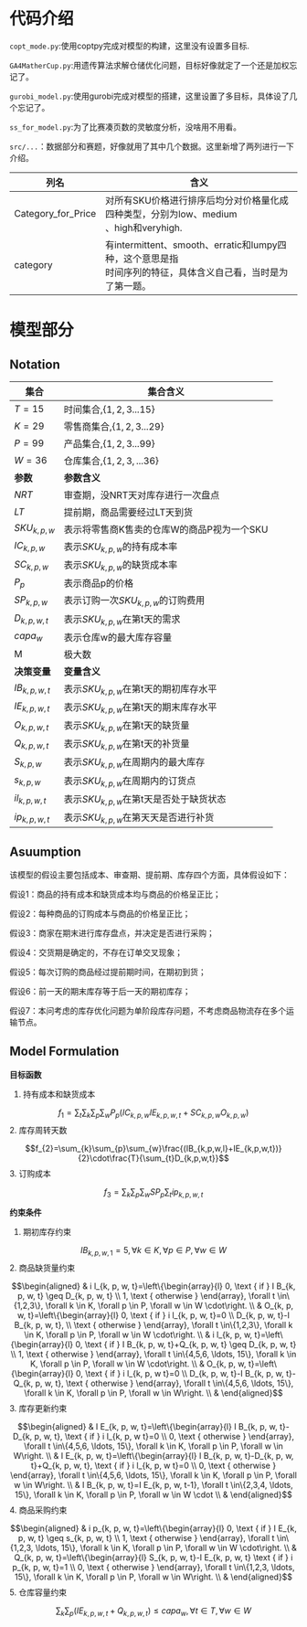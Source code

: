 
# 代码介绍
`copt_mode.py`:使用coptpy完成对模型的构建，这里没有设置多目标.

`GA4MatherCup.py`:用遗传算法求解仓储优化问题，目标好像就定了一个还是加权忘记了。

`gurobi_model.py`:使用gurobi完成对模型的搭建，这里设置了多目标，具体设了几个忘记了。

`ss_for_model.py`:为了比赛凑页数的灵敏度分析，没啥用不用看。

`src/...`：数据部分和赛题，好像就用了其中几个数据。这里新增了两列进行一下介绍。

| 列名                 | 含义                                                                       |
| ------------------ | ------------------------------------------------------------------------ |
| Category_for_Price | 对所有SKU价格进行排序后均分对价格量化成四种类型，分别为low、medium<br>、high和veryhigh.               |
| category           | 有intermittent、smooth、erratic和lumpy四种，这个意思是指<br>时间序列的特征，具体含义自己看，当时是为了第一题。 |



# 模型部分
## Notation

| 集合             | 集合含义                        |
| -------------- | --------------------------- |
| $T=15$         | 时间集合,$\{1,2,3...15\}$       |
| $K=29$         | 零售商集合,$\{1,2,3...29\}$      |
| $P=99$         | 产品集合,$\{1,2,3...99\}$       |
| $W=36$         | 仓库集合,$\{1,2,3,...36\}$      |
| **参数**         | **参数含义**                    |
| $NRT$          | 审查期，没NRT天对库存进行一次盘点          |
| $LT$           | 提前期，商品需要经过LT天到货             |
| $SKU_{k,p,w}$  | 表示将零售商K售卖的仓库W的商品P视为一个SKU    |
| $IC_{k,p,w}$   | 表示$SKU_{k,p,w}$的持有成本率       |
| $SC_{k,p,w}$   | 表示$SKU_{k,p,w}$的缺货成本率       |
| $P_{p}$        | 表示商品p的价格                    |
| $SP_{k,p,w}$   | 表示订购一次$SKU_{k,p,w}$的订购费用    |
| $D_{k,p,w,t}$  | 表示$SKU_{k,p,w}$在第t天的需求      |
| $capa_{w}$     | 表示仓库w的最大库存容量                |
| M              | 极大数                         |
| **决策变量**       | **变量含义**                    |
| $IB_{k,p,w,t}$ | 表示$SKU_{k,p,w}$在第t天的期初库存水平  |
| $IE_{k,p,w,t}$ | 表示$SKU_{k,p,w}$在第t天的期末库存水平  |
| $O_{k,p,w,t}$  | 表示$SKU_{k,p,w}$在第t天的缺货量     |
| $Q_{k,p,w,t}$  | 表示$SKU_{k,p,w}$在第t天的补货量     |
| $S_{k,p,w}$    | 表示$SKU_{k,p,w}$在周期内的最大库存    |
| $s_{k,p,w}$    | 表示$SKU_{k,p,w}$在周期内的订货点     |
| $il_{k,p,w,t}$ | 表示$SKU_{k,p,w}$在第t天是否处于缺货状态 |
| $ip_{k,p,w,t}$ | 表示$SKU_{k,p,w}$在第天天是否进行补货   |
## Asuumption
该模型的假设主要包括成本、审查期、提前期、库存四个方面，具体假设如下：

假设1：商品的持有成本和缺货成本均与商品的价格呈正比；

假设2：每种商品的订购成本与商品的价格呈正比；

假设3：商家在期末进行库存盘点，并决定是否进行采购；

假设4：交货期是确定的，不存在订单交叉现象；

假设5：每次订购的商品经过提前期时间，在期初到货；

假设6：前一天的期末库存等于后一天的期初库存；

假设7：本问考虑的库存优化问题为单阶段库存问题，不考虑商品物流存在多个运输节点。

## Model Formulation
**目标函数**
1. 持有成本和缺货成本

$$f_{1}=\sum_{t}\sum_{k}\sum_{p}\sum_{w}P_{p}(IC_{k,p,w}IE_{k,p,w,t}+SC_{k,p,w}O_{k,p,w})$$
2. 库存周转天数

$$f_{2}=\sum_{k}\sum_{p}\sum_{w}\frac{(IB_{k,p,w,l}+IE_{k,p,w,t})}{2}\cdot\frac{T}{\sum_{t}D_{k,p,w,t}}$$
3. 订购成本

$$f_{3}=\sum_{k}\sum_{p}\sum_{w}SP_{p}\sum_{t}ip_{k,p,w,t}$$

**约束条件**
1. 期初库存约束

$$IB_{k,p,w,1}=5,\forall k\in K,\forall p \in P ,\forall w \in W$$
2. 商品缺货量约束

$$\begin{aligned} & i l_{k, p, w, t}=\left\{\begin{array}{l} 0, \text { if } I B_{k, p, w, t} \geq D_{k, p, w, t} \\ 1, \text { otherwise } \end{array}, \forall t \in\{1,2,3\}, \forall k \in K, \forall p \in P, \forall w \in W \cdot\right. \\ & O_{k, p, w, t}=\left\{\begin{array}{l} 0, \text { if } i l_{k, p, w, t}=0 \\ D_{k, p, w, t}-I B_{k, p, w, t}, \\ \text { otherwise } \end{array}, \forall t \in\{1,2,3\}, \forall k \in K, \forall p \in P, \forall w \in W \cdot\right. \\ & i l_{k, p, w, t}=\left\{\begin{array}{l} 0, \text { if } I B_{k, p, w, t}+Q_{k, p, w, t} \geq D_{k, p, w, t} \\ 1, \text { otherwise } \end{array}, \forall t \in\{4,5,6, \ldots, 15\}, \forall k \in K, \forall p \in P, \forall w \in W \cdot\right. \\ & O_{k, p, w, t}=\left\{\begin{array}{l} 0, \text { if } i l_{k, p, w t}=0 \\ D_{k, p, w, t}-I B_{k, p, w, t}-Q_{k, p, w, t}, \text { otherwise } \end{array}, \forall t \in\{4,5,6, \ldots, 15\}, \forall k \in K, \forall p \in P, \forall w \in W\right. \\ & \end{aligned}$$
3. 库存更新约束

$$\begin{aligned} & I E_{k, p, w, t}=\left\{\begin{array}{l} I B_{k, p, w, t}-D_{k, p, w, t}, \text { if } i l_{k, p, w t}=0 \\ 0, \text { otherwise } \end{array}, \forall t \in\{4,5,6, \ldots, 15\}, \forall k \in K, \forall p \in P, \forall w \in W\right. \\ & I E_{k, p, w, t}=\left\{\begin{array}{l} I B_{k, p, w, t}-D_{k, p, w, t}+Q_{k, p, w, t}, \text { if } i l_{k, p, w t}=0 \\ 0, \text { otherwise } \end{array}, \forall t \in\{4,5,6, \ldots, 15\}, \forall k \in K, \forall p \in P, \forall w \in W\right. \\ & I B_{k, p, w, t}=I E_{k, p, w, t-1}, \forall t \in\{2,3,4, \ldots, 15\}, \forall k \in K, \forall p \in P, \forall w \in W \cdot \\ & \end{aligned}$$
4. 商品采购约束

$$\begin{aligned} & i p_{k, p, w, t}=\left\{\begin{array}{l} 0, \text { if } I E_{k, p, w, t} \geq s_{k, p, w, t} \\ 1, \text { otherwise } \end{array}, \forall t \in\{1,2,3, \ldots, 15\}, \forall k \in K, \forall p \in P, \forall w \in W \cdot\right. \\ & Q_{k, p, w, t}=\left\{\begin{array}{l} S_{k, p, w, t}-I E_{k, p, w, t} \text { if } i p_{k, p, w, t}=1 \\ 0, \text { otherwise } \end{array}, \forall t \in\{1,2,3, \ldots, 15\}, \forall k \in K, \forall p \in P, \forall w \in W\right. \\ & \end{aligned}$$
5. 仓库容量约束

$$\sum_{k}\sum_{p}(IE_{k,p,w,t}+Q_{k,p,w,t})\le capa_{w},\forall t\in T,\forall w \in W$$


